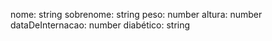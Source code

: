 nome: string
sobrenome: string
peso: number
altura: number
dataDeInternacao: number
diabético: string
